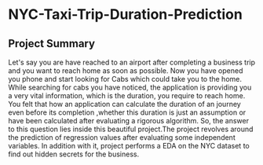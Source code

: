 # NYC-Taxi-Trip-Duration-Prediction

## Project Summary

Let's say you are have reached to an airport after completing a business trip and you want to reach home as soon as possible. Now you have opened you phone and start looking for Cabs which could take you to the home. While searching for cabs you have noticed, the application is providing you a very vital information, which is the duration, you require to reach home. You felt that how an application can calculate the duration of an journey even before its completion ,whether this duration is just an assumption or have been calculated after evaluating a rigorous algorithm.
So, the answer to this question lies inside this beautiful project.The project revolves around the prediction of regression values after evaluating some independent variables. In addition with it, project performs a EDA on the NYC dataset to find out hidden secrets for the business.
